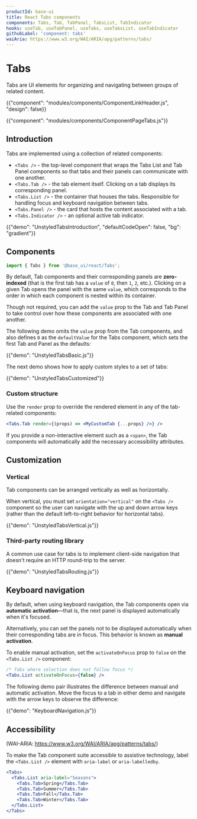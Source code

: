 ```yaml
---
productId: base-ui
title: React Tabs components
components: Tabs, Tab, TabPanel, TabsList, TabIndicator
hooks: useTab, useTabPanel, useTabs, useTabsList, useTabIndicator
githubLabel: 'component: tabs'
waiAria: https://www.w3.org/WAI/ARIA/apg/patterns/tabs/
---
```


# Tabs

<p class="description">Tabs are UI elements for organizing and navigating between groups of related content.</p>

{{"component": "modules/components/ComponentLinkHeader.js", "design": false}}

{{"component": "modules/components/ComponentPageTabs.js"}}

## Introduction

Tabs are implemented using a collection of related components:

- `<Tabs />` - the top-level component that wraps the Tabs List and Tab Panel components so that tabs and their panels can communicate with one another.
- `<Tabs.Tab />` - the tab element itself. Clicking on a tab displays its corresponding panel.
- `<Tabs.List />` - the container that houses the tabs. Responsible for handling focus and keyboard navigation between tabs.
- `<Tabs.Panel />` - the card that hosts the content associated with a tab.
- `<Tabs.Indicator />` - an optional active tab indicator.

{{"demo": "UnstyledTabsIntroduction", "defaultCodeOpen": false, "bg": "gradient"}}

## Components

```jsx
import { Tabs } from '@base_ui/react/Tabs';
```

By default, Tab components and their corresponding panels are **zero-indexed** (that is the first tab has a `value` of `0`, then `1`, `2`, etc.).
Clicking on a given Tab opens the panel with the same `value`, which corresponds to the order in which each component is nested within its container.

Though not required, you can add the `value` prop to the Tab and Tab Panel to take control over how these components are associated with one another.

The following demo omits the `value` prop from the Tab components, and also defines `0` as the `defaultValue` for the Tabs component, which sets the first Tab and Panel as the defaults:

{{"demo": "UnstyledTabsBasic.js"}}

The next demo shows how to apply custom styles to a set of tabs:

{{"demo": "UnstyledTabsCustomized"}}

### Custom structure

Use the `render` prop to override the rendered element in any of the tab-related components:

```jsx
<Tabs.Tab render={(props) => <MyCustomTab {...props} />} />
```

If you provide a non-interactive element such as a `<span>`, the Tab components will automatically add the necessary accessibility attributes.

## Customization

### Vertical

Tab components can be arranged vertically as well as horizontally.

When vertical, you must set `orientation="vertical"` on the `<Tabs />` component so the user can navigate with the up and down arrow keys (rather than the default left-to-right behavior for horizontal tabs).

{{"demo": "UnstyledTabsVertical.js"}}

### Third-party routing library

A common use case for tabs is to implement client-side navigation that doesn't require an HTTP round-trip to the server.

{{"demo": "UnstyledTabsRouting.js"}}

## Keyboard navigation

By default, when using keyboard navigation, the Tab components open via **automatic activation**—that is, the next panel is displayed automatically when it's focused.

Alternatively, you can set the panels not to be displayed automatically when their corresponding tabs are in focus. This behavior is known as **manual activation**.

To enable manual activation, set the `activateOnFocus` prop to `false` on the `<Tabs.List />` component:

```jsx
/* Tabs where selection does not follow focus */
<Tabs.List activateOnFocus={false} />
```

The following demo pair illustrates the difference between manual and automatic activation.
Move the focus to a tab in either demo and navigate with the arrow keys to observe the difference:

{{"demo": "KeyboardNavigation.js"}}


## Accessibility

(WAI-ARIA: https://www.w3.org/WAI/ARIA/apg/patterns/tabs/)

To make the Tab component suite accessible to assistive technology, label the `<Tabs.List />` element with `aria-label` or `aria-labelledby`.

```jsx
<Tabs>
  <Tabs.List aria-label="Seasons">
    <Tabs.Tab>Spring</Tabs.Tab>
    <Tabs.Tab>Summer</Tabs.Tab>
    <Tabs.Tab>Fall</Tabs.Tab>
    <Tabs.Tab>Winter</Tabs.Tab>
  </Tabs.List>
</Tabs>
```

